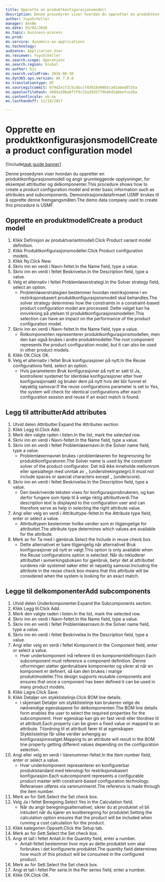 ```yaml
--- 
title: Opprette en produktkonfigurasjonsmodell
description: Denne prosedyren viser hvordan du oppretter en produktkonfigurasjonsmodell og angir grunnleggende opplysninger, for eksempel attributter og delkomponenter.
author: YuyuScheller
manager: AnnBe
ms.date: 03/02/2016
ms.topic: business-process
ms.prod: 
ms.service: dynamics-ax-applications
ms.technology: 
audience: Application User
ms.reviewer: YuyuScheller
ms.search.scope: Operations
ms.search.region: Global
ms.author: bis
ms.search.validFrom: 2016-06-30
ms.dyn365.ops.version: AX 7.0.0
ms.translationtype: HT
ms.sourcegitcommit: 674d2e1f2c5cdbccf43618a9083ca01abed0735a
ms.openlocfilehash: d494a20ba6f1f9c33a3935779b4bd3a8eefce26a
ms.contentlocale: nb-no
ms.lasthandoff: 11/14/2017

---
```

# <a name="create-a-product-configuration-model"></a><span data-ttu-id="dc747-103">Opprette en produktkonfigurasjonsmodell</span><span class="sxs-lookup"><span data-stu-id="dc747-103">Create a product configuration model</span></span>

[!include[task guide banner](../../includes/task-guide-banner.md)]

<span data-ttu-id="dc747-104">Denne prosedyren viser hvordan du oppretter en produktkonfigurasjonsmodell og angir grunnleggende opplysninger, for eksempel attributter og delkomponenter.</span><span class="sxs-lookup"><span data-stu-id="dc747-104">This procedure shows how to create a product configuration model and enter basic information such as attributes and subcomponents.</span></span> <span data-ttu-id="dc747-105">Demonstrasjonsdatafirmaet USMF brukes til å opprette denne fremgangsmåten.</span><span class="sxs-lookup"><span data-stu-id="dc747-105">The demo data company used to create this procedure is USMF.</span></span>


## <a name="create-a-product-model"></a><span data-ttu-id="dc747-106">Opprette en produktmodell</span><span class="sxs-lookup"><span data-stu-id="dc747-106">Create a product model</span></span>
1. <span data-ttu-id="dc747-107">Klikk Definisjon av produktvariantmodell.</span><span class="sxs-lookup"><span data-stu-id="dc747-107">Click Product variant model definition.</span></span>
2. <span data-ttu-id="dc747-108">Klikk Produktkonfigurasjonsmodeller.</span><span class="sxs-lookup"><span data-stu-id="dc747-108">Click Product configuration models.</span></span>
3. <span data-ttu-id="dc747-109">Klikk Ny.</span><span class="sxs-lookup"><span data-stu-id="dc747-109">Click New.</span></span>
4. <span data-ttu-id="dc747-110">Skriv inn en verdi i Navn-feltet.</span><span class="sxs-lookup"><span data-stu-id="dc747-110">In the Name field, type a value.</span></span>
5. <span data-ttu-id="dc747-111">Skriv inn en verdi i feltet Beskrivelse.</span><span class="sxs-lookup"><span data-stu-id="dc747-111">In the Description field, type a value.</span></span>
6. <span data-ttu-id="dc747-112">Velg et alternativ i feltet Problemløserstrategi.</span><span class="sxs-lookup"><span data-stu-id="dc747-112">In the Solver strategy field, select an option.</span></span>
    * <span data-ttu-id="dc747-113">Problemløserstrategien bestemmer hvordan restriksjonene i en restriksjonsbasert produktkonfigurasjonsmodell skal behandles.</span><span class="sxs-lookup"><span data-stu-id="dc747-113">The solver strategy determines how the constraints in a constraint-based product configuration model are processed.</span></span> <span data-ttu-id="dc747-114">Dette valget kan ha innvirkning på ytelsen til produktkonfigurasjonsmodellen.</span><span class="sxs-lookup"><span data-stu-id="dc747-114">This selection can have an impact on the performance of the product configuration model.</span></span>  
7. <span data-ttu-id="dc747-115">Skriv inn en verdi i Navn-feltet.</span><span class="sxs-lookup"><span data-stu-id="dc747-115">In the Name field, type a value.</span></span>
    * <span data-ttu-id="dc747-116">Rotkomponenten representerer produktkonfigurasjonsmodellen, men den kan også brukes i andre produktmodeller.</span><span class="sxs-lookup"><span data-stu-id="dc747-116">The root component represents the product configuration model, but it can also be used in other product models.</span></span>  
8. <span data-ttu-id="dc747-117">Klikk OK.</span><span class="sxs-lookup"><span data-stu-id="dc747-117">Click OK.</span></span>
9. <span data-ttu-id="dc747-118">Velg et alternativ i feltet Bruk konfigurasjoner på nytt.</span><span class="sxs-lookup"><span data-stu-id="dc747-118">In the Reuse configurations field, select an option.</span></span>
    * <span data-ttu-id="dc747-119">Hvis parameteren Bruk konfigurasjoner på nytt er satt til Ja, kontrollerer systemet for identiske konfigurasjoner etter hver konfigurasjonsøkt og bruker dem på nytt hvis det blir funnet et nøyaktig samsvar.</span><span class="sxs-lookup"><span data-stu-id="dc747-119">If the reuse configurations parameter is set to Yes, the system will check for identical configurations after each configuration session and reuse if an exact match is found.</span></span>  

## <a name="add-attributes"></a><span data-ttu-id="dc747-120">Legg til attributter</span><span class="sxs-lookup"><span data-stu-id="dc747-120">Add attributes</span></span>
1. <span data-ttu-id="dc747-121">Utvid delen Attributter.</span><span class="sxs-lookup"><span data-stu-id="dc747-121">Expand the Attributes section.</span></span>
2. <span data-ttu-id="dc747-122">Klikk Legg til.</span><span class="sxs-lookup"><span data-stu-id="dc747-122">Click Add.</span></span>
3. <span data-ttu-id="dc747-123">Merk den valgte raden i listen.</span><span class="sxs-lookup"><span data-stu-id="dc747-123">In the list, mark the selected row.</span></span>
4. <span data-ttu-id="dc747-124">Skriv inn en verdi i Navn-feltet.</span><span class="sxs-lookup"><span data-stu-id="dc747-124">In the Name field, type a value.</span></span>
5. <span data-ttu-id="dc747-125">Skriv inn en verdi i feltet Problemløsernavn.</span><span class="sxs-lookup"><span data-stu-id="dc747-125">In the Solver name field, type a value.</span></span>
    * <span data-ttu-id="dc747-126">Problemløsernavnet brukes i problemløseren for begrensning for produktkonfiguratoren.</span><span class="sxs-lookup"><span data-stu-id="dc747-126">The Solver name is used by the constraint solver of the product configurator.</span></span> <span data-ttu-id="dc747-127">Det må ikke inneholde mellomrom eller spesialtegn med unntak av _ (understrekingstegn).</span><span class="sxs-lookup"><span data-stu-id="dc747-127">It must not include spaces or special characters except _ (underscore).</span></span>  
6. <span data-ttu-id="dc747-128">Skriv inn en verdi i feltet Beskrivelse.</span><span class="sxs-lookup"><span data-stu-id="dc747-128">In the Description field, type a value.</span></span>
    * <span data-ttu-id="dc747-129">Den beskrivende teksten vises for konfigurasjonsbrukeren, og kan derfor fungere som hjelp til å velge riktig attributtverdi.</span><span class="sxs-lookup"><span data-stu-id="dc747-129">The description text is displayed to the configuration user and can therefore serve as help in selecting the right attribute value.</span></span>  
7. <span data-ttu-id="dc747-130">Angi eller velg en verdi i Attributtype-feltet.</span><span class="sxs-lookup"><span data-stu-id="dc747-130">In the Attribute type field, enter or select a value.</span></span>
    * <span data-ttu-id="dc747-131">Attributtypen bestemmer hvilke verdier som er tilgjengelige for attributtet.</span><span class="sxs-lookup"><span data-stu-id="dc747-131">The attribute type determines which values are available for the attribute.</span></span>  
8. <span data-ttu-id="dc747-132">Merk av for Ta med i gjenbruk.</span><span class="sxs-lookup"><span data-stu-id="dc747-132">Select the Include in reuse check box.</span></span>
    * <span data-ttu-id="dc747-133">Dette alternativet er bare tilgjengelig når alternativet Bruk konfigurasjoner på nytt er valgt.</span><span class="sxs-lookup"><span data-stu-id="dc747-133">This option is only available when the Reuse configurations option is selected.</span></span> <span data-ttu-id="dc747-134">Når du inkluderer attributtet i avmerkingsboksen for gjenbruk, betyr det at attributtet vurderes når systemet søker etter et nøyaktig samsvar.</span><span class="sxs-lookup"><span data-stu-id="dc747-134">Including the attribute in the reuse check box means that this attribute will be considered when the system is looking for an exact match.</span></span>  

## <a name="add-subcomponents"></a><span data-ttu-id="dc747-135">Legge til delkomponenter</span><span class="sxs-lookup"><span data-stu-id="dc747-135">Add subcomponents</span></span>
1. <span data-ttu-id="dc747-136">Utvid delen Underkomponenter.</span><span class="sxs-lookup"><span data-stu-id="dc747-136">Expand the Subcomponents section.</span></span>
2. <span data-ttu-id="dc747-137">Klikk Legg til.</span><span class="sxs-lookup"><span data-stu-id="dc747-137">Click Add.</span></span>
3. <span data-ttu-id="dc747-138">Merk den valgte raden i listen.</span><span class="sxs-lookup"><span data-stu-id="dc747-138">In the list, mark the selected row.</span></span>
4. <span data-ttu-id="dc747-139">Skriv inn en verdi i Navn-feltet.</span><span class="sxs-lookup"><span data-stu-id="dc747-139">In the Name field, type a value.</span></span>
5. <span data-ttu-id="dc747-140">Skriv inn en verdi i feltet Problemløsernavn.</span><span class="sxs-lookup"><span data-stu-id="dc747-140">In the Solver name field, type a value.</span></span>
6. <span data-ttu-id="dc747-141">Skriv inn en verdi i feltet Beskrivelse.</span><span class="sxs-lookup"><span data-stu-id="dc747-141">In the Description field, type a value.</span></span>
7. <span data-ttu-id="dc747-142">Angi eller velg en verdi i feltet Komponent.</span><span class="sxs-lookup"><span data-stu-id="dc747-142">In the Component field, enter or select a value.</span></span>
    * <span data-ttu-id="dc747-143">Hver underkomponent må referere til en komponentdefinisjon.</span><span class="sxs-lookup"><span data-stu-id="dc747-143">Each subcomponent must reference a component definition.</span></span> <span data-ttu-id="dc747-144">Denne utformingen støtter gjenbrukbare komponenter og sikrer at når en komponent er definert, så kan den brukes i mange produktmodeller.</span><span class="sxs-lookup"><span data-stu-id="dc747-144">This design supports reusable components and ensures that once a component has been defined it can be used in many product models.</span></span>  
8. <span data-ttu-id="dc747-145">Klikk Lagre.</span><span class="sxs-lookup"><span data-stu-id="dc747-145">Click Save.</span></span>
9. <span data-ttu-id="dc747-146">Klikk Detaljer om stykklistelinje.</span><span class="sxs-lookup"><span data-stu-id="dc747-146">Click BOM line details.</span></span>
    * <span data-ttu-id="dc747-147">I skjemaet Detaljer om stykklistelinje kan brukeren velge de nødvendige egenskapene for delkomponenten.</span><span class="sxs-lookup"><span data-stu-id="dc747-147">The BOM line details form enables the user to select the required properties for the subcomponent.</span></span> <span data-ttu-id="dc747-148">Hver egenskap kan gis en fast verdi eller tilordnes til et attributt.</span><span class="sxs-lookup"><span data-stu-id="dc747-148">Each property can be given a fixed value or mapped to an attribute.</span></span> <span data-ttu-id="dc747-149">Tilordning til et attributt fører til at egenskapen Stykklistelinje får ulike verdier avhengig av konfigurasjonsvalget.</span><span class="sxs-lookup"><span data-stu-id="dc747-149">Mapping to an attribute will result in the BOM line property getting different values depending on the configuration selection.</span></span>  
10. <span data-ttu-id="dc747-150">Angi eller velg en verdi i Varenummer-feltet.</span><span class="sxs-lookup"><span data-stu-id="dc747-150">In the Item number field, enter or select a value.</span></span>
    * <span data-ttu-id="dc747-151">Hver underkomponent representerer en konfigurerbar produktstandard med teknologi for restriksjonsbasert konfigurasjon.</span><span class="sxs-lookup"><span data-stu-id="dc747-151">Each subcomponent represents a configurable product master with constraint-based configuration technology.</span></span> <span data-ttu-id="dc747-152">Referansen utføres via varenummeret.</span><span class="sxs-lookup"><span data-stu-id="dc747-152">The reference is made through the item number.</span></span>  
11. <span data-ttu-id="dc747-153">Merk av for Sett.</span><span class="sxs-lookup"><span data-stu-id="dc747-153">Select the Set check box.</span></span>
12. <span data-ttu-id="dc747-154">Velg Ja i feltet Beregning.</span><span class="sxs-lookup"><span data-stu-id="dc747-154">Select Yes in the Calculation field.</span></span>
    * <span data-ttu-id="dc747-155">Når du angir beregningsalternativet, sikrer du at produktet vil bli inkludert når du kjører en kostberegning for produktet.</span><span class="sxs-lookup"><span data-stu-id="dc747-155">Setting the calculation option ensures that the product will be included when running a cost calculation for the product.</span></span>  
13. <span data-ttu-id="dc747-156">Klikk kategorien Oppsett.</span><span class="sxs-lookup"><span data-stu-id="dc747-156">Click the Setup tab.</span></span>
14. <span data-ttu-id="dc747-157">Merk av for Sett.</span><span class="sxs-lookup"><span data-stu-id="dc747-157">Select the Set check box.</span></span>
15. <span data-ttu-id="dc747-158">Angi et tall i feltet Antall.</span><span class="sxs-lookup"><span data-stu-id="dc747-158">In the Quantity field, enter a number.</span></span>
    * <span data-ttu-id="dc747-159">Antall-feltet bestemmer hvor mye av dette produktet som skal forbrukes i det konfigurerte produktet.</span><span class="sxs-lookup"><span data-stu-id="dc747-159">The quantity field determines how much of this product will be consumed in the configured product.</span></span>  
16. <span data-ttu-id="dc747-160">Merk av for Sett.</span><span class="sxs-lookup"><span data-stu-id="dc747-160">Select the Set check box.</span></span>
17. <span data-ttu-id="dc747-161">Angi et tall i feltet Per serie.</span><span class="sxs-lookup"><span data-stu-id="dc747-161">In the Per series field, enter a number.</span></span>
18. <span data-ttu-id="dc747-162">Klikk OK.</span><span class="sxs-lookup"><span data-stu-id="dc747-162">Click OK.</span></span>


